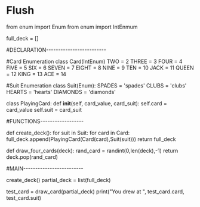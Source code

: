 # Flush
from enum import Enum
from enum import IntEnmum

full_deck = []

#DECLARATION-------------------------

#Card Enumeration
class Card(IntEnum)
  TWO = 2
  THREE = 3
  FOUR = 4
  FIVE = 5
  SIX = 6
  SEVEN = 7
  EIGHT = 8
  NINE = 9
  TEN = 10
  JACK = 11
  QUEEN = 12
  KING = 13
  ACE = 14
  
#Suit Enumeration
class Suit(Enum):
  SPADES = 'spades'
  CLUBS = 'clubs'
  HEARTS = 'hearts'
  DIAMONDS = 'diamonds'
  
class PlayingCard:
  def __init__(self, card_value, card_suit):
    self.card = card_value
    self.suit = card_suit
    
    
#FUNCTIONS------------------

def create_deck():
  for suit in Suit:
    for card in Card:
      full_deck.append(PlayingCard(Card(card),Suit(suit)))
  return full_deck
  
def draw_four_cards(deck):
  rand_card = randint(0,len(deck),-1)
  return deck.pop(rand_card)
  
  
#MAIN-------------------------
  
create_deck()
partial_deck = list(full_deck)

test_card = draw_card(partial_deck)
print("You drew at ", test_card.card, test_card.suit)

  
 
